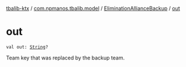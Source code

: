 [tbalib-ktx](../../index.md) / [com.npmanos.tbalib.model](../index.md) / [EliminationAllianceBackup](index.md) / [out](./out.md)

# out

`val out: `[`String`](https://kotlinlang.org/api/latest/jvm/stdlib/kotlin/-string/index.html)`?`

Team key that was replaced by the backup team.


